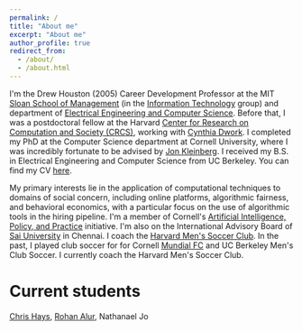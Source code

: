 ```yaml
---
permalink: /
title: "About me"
excerpt: "About me"
author_profile: true
redirect_from: 
  - /about/
  - /about.html
---
```


<p>
I'm the Drew Houston (2005) Career Development Professor at
the MIT
<a href="https://mitsloan.mit.edu/">Sloan School of Management</a>
(in the <a href="https://mitsloan.mit.edu/faculty/academic-groups/information-technology/about-us">Information Technology</a> group) and department of
<a href="http://www.eecs.mit.edu/">Electrical Engineering and Computer Science</a>.
Before that, I was
a postdoctoral fellow at the Harvard
<a href="https://crcs.seas.harvard.edu/">Center for Research on Computation and Society (CRCS)</a>,
working with <a href="https://dwork.seas.harvard.edu/">Cynthia Dwork</a>.
I completed my PhD at the Computer
Science department at Cornell University, where I was incredibly
fortunate to be advised by
<a href="https://www.cs.cornell.edu/home/kleinber/">Jon Kleinberg</a>.
I received my B.S. in
Electrical Engineering and Computer Science from UC Berkeley.
You can find my CV <a href="{{ site.url }}/files/cv.pdf">here</a>.
</p>

<p>My primary interests lie in the application of computational
techniques to domains of social concern, including online platforms, algorithmic fairness,
and behavioral economics, with a particular focus on the use of
algorithmic tools in the hiring pipeline. I'm a member of Cornell's
<a href="http://aipp.cis.cornell.edu/">Artificial Intelligence, Policy, and
Practice</a> initiative.
I'm also on the International Advisory Board of <a href="https://saiuniversity.edu.in">Sai University</a> in Chennai.
I coach the <a href="https://thehub.college.harvard.edu/organization/harvard-men-s-soccer-club">Harvard Men's Soccer Club</a>.
In the past, I played club soccer for
for Cornell <a href="https://cornellmundialfc.weebly.com/">Mundial FC</a> and UC Berkeley Men's Club Soccer. I currently coach the Harvard Men's Soccer Club.
</p>

Current students
======
<a href="https://johnchrishays.com/">Chris Hays</a>,
<a href="https://sites.google.com/view/rohanalur">Rohan Alur</a>,
Nathanael Jo
